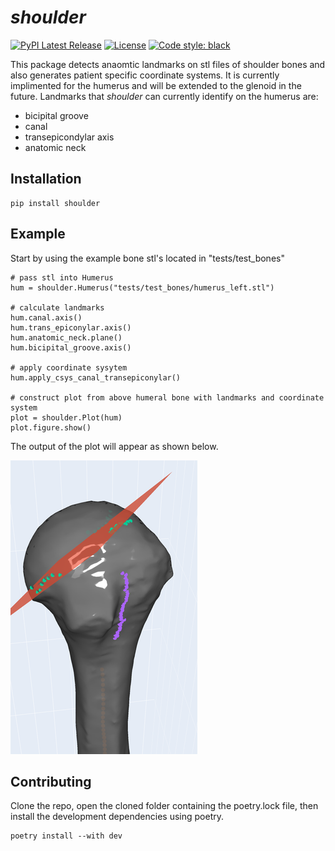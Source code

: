 # *shoulder*

[![PyPI Latest Release](https://img.shields.io/pypi/v/shoulder.svg)](https://pypi.org/project/shoulder/)
[![License](https://img.shields.io/pypi/l/shoulder.svg)](https://github.com/gspangenberg/shoulder/blob/main/LICENSE)
[![Code style: black](https://img.shields.io/badge/code%20style-black-000000.svg)](https://github.com/psf/black)

This package detects anaomtic landmarks on stl files of shoulder bones and also generates patient specific coordinate systems. It is currently implimented for the humerus and will be extended to the glenoid in the future. Landmarks that *shoulder* can currently identify on the humerus are:

- bicipital groove
- canal 
- transepicondylar axis
- anatomic neck 


## Installation
```
pip install shoulder
```

## Example
Start by using the example bone stl's located in "tests/test_bones"

    # pass stl into Humerus
    hum = shoulder.Humerus("tests/test_bones/humerus_left.stl")

    # calculate landmarks
    hum.canal.axis()
    hum.trans_epiconylar.axis()
    hum.anatomic_neck.plane()
    hum.bicipital_groove.axis()

    # apply coordinate sysytem
    hum.apply_csys_canal_transepiconylar()

    # construct plot from above humeral bone with landmarks and coordinate system
    plot = shoulder.Plot(hum)
    plot.figure.show()

The output of the plot will appear as shown below.

![Plot of Example code above](images/plot.png)


## Contributing 
Clone the repo, open the cloned folder containing the poetry.lock file, then install the development dependencies using poetry. 
```
poetry install --with dev
```

